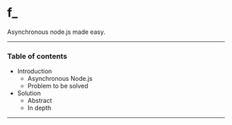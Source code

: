 f_
==

Asynchronous node.js made easy.

---

### Table of contents

* Introduction
    - Asynchronous Node.js
    - Problem to be solved
* Solution
    - Abstract
    - In depth

---